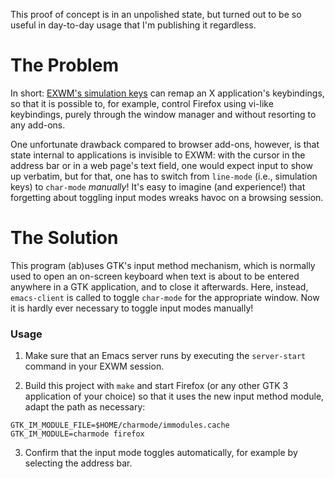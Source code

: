 This proof of concept is in an unpolished state,
but turned out to be so useful in day-to-day usage
that I'm publishing it regardless.

# The Problem

In short:
[EXWM's simulation keys](https://github.com/ch11ng/exwm/wiki#simulation-keys)
can remap an X application's keybindings, so that it is possible to,
for example, control Firefox using vi-like keybindings,
purely through the window manager and without resorting to any add-ons.

One unfortunate drawback compared to browser add-ons, however, is
that state internal to applications is invisible to EXWM:
with the cursor in the address bar or in a web page's text field,
one would expect input to show up verbatim, but for that,
one has to switch from `line-mode` (i.e., simulation keys) to `char-mode`
*manually*!
It's easy to imagine (and experience!) that
forgetting about toggling input modes wreaks havoc on a browsing session.

# The Solution

This program (ab)uses GTK's input method mechanism,
which is normally used to open an on-screen keyboard
when text is about to be entered anywhere in a GTK application,
and to close it afterwards.
Here, instead,
`emacs-client` is called to toggle `char-mode` for the appropriate window.
Now it is hardly ever necessary to toggle input modes manually!

### Usage

1. Make sure that an Emacs server runs
   by executing the `server-start` command in your EXWM session.

2. Build this project with `make` and
   start Firefox (or any other GTK 3 application of your choice)
   so that it uses the new input method module, adapt the path as necessary:
```
GTK_IM_MODULE_FILE=$HOME/charmode/immodules.cache GTK_IM_MODULE=charmode firefox
```

3. Confirm that the input mode toggles automatically,
   for example by selecting the address bar.
